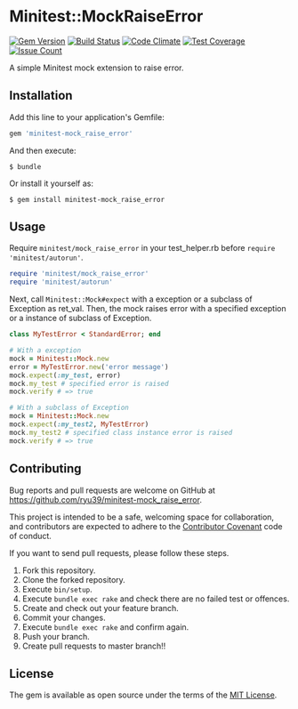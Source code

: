 # Minitest::MockRaiseError

[![Gem Version](https://badge.fury.io/rb/minitest-mock_raise_error.svg)](https://badge.fury.io/rb/minitest-mock_raise_error)
[![Build Status](https://travis-ci.org/ryu39/minitest-mock_raise_error.svg?branch=master)](https://travis-ci.org/ryu39/minitest-mock_raise_error)
[![Code Climate](https://codeclimate.com/github/ryu39/minitest-mock_raise_error/badges/gpa.svg)](https://codeclimate.com/github/ryu39/minitest-mock_raise_error)
[![Test Coverage](https://codeclimate.com/github/ryu39/minitest-mock_raise_error/badges/coverage.svg)](https://codeclimate.com/github/ryu39/minitest-mock_raise_error/coverage)
[![Issue Count](https://codeclimate.com/github/ryu39/minitest-mock_raise_error/badges/issue_count.svg)](https://codeclimate.com/github/ryu39/minitest-mock_raise_error)

A simple Minitest mock extension to raise error.

## Installation

Add this line to your application's Gemfile:

```ruby
gem 'minitest-mock_raise_error'
```

And then execute:

    $ bundle

Or install it yourself as:

    $ gem install minitest-mock_raise_error

## Usage

Require `minitest/mock_raise_error` in your test_helper.rb before `require 'minitest/autorun'`.

```ruby
require 'minitest/mock_raise_error'
require 'minitest/autorun'
```

Next, call `Minitest::Mock#expect` with a exception or a subclass of Exception as ret_val.
Then, the mock raises error with a specified exception or a instance of subclass of Exception. 

```ruby
class MyTestError < StandardError; end

# With a exception
mock = Minitest::Mock.new
error = MyTestError.new('error message')
mock.expect(:my_test, error)
mock.my_test # specified error is raised
mock.verify # => true

# With a subclass of Exception
mock = Minitest::Mock.new
mock.expect(:my_test2, MyTestError)
mock.my_test2 # specified class instance error is raised
mock.verify # => true
```

## Contributing

Bug reports and pull requests are welcome on GitHub at https://github.com/ryu39/minitest-mock_raise_error. 

This project is intended to be a safe, welcoming space for collaboration, 
and contributors are expected to adhere to the [Contributor Covenant](http://contributor-covenant.org) code of conduct.

If you want to send pull requests, please follow these steps.

1. Fork this repository.
2. Clone the forked repository.
3. Execute `bin/setup`.
4. Execute `bundle exec rake` and check there are no failed test or offences.
5. Create and check out your feature branch.
6. Commit your changes.
7. Execute `bundle exec rake` and confirm again.
8. Push your branch.
9. Create pull requests to master branch!!

## License

The gem is available as open source under the terms of the [MIT License](http://opensource.org/licenses/MIT).

